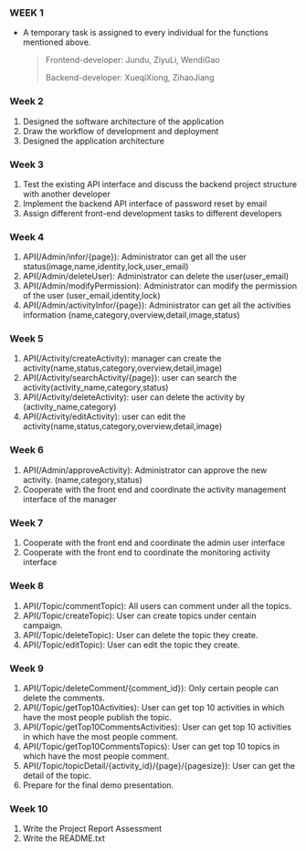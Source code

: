 ### WEEK 1

- A temporary task is assigned to every individual for the functions mentioned above.

  > Frontend-developer: Jundu, ZiyuLi, WendiGao
  >
  > Backend-developer: XueqiXiong, ZihaoJiang
  >
  > 

### Week 2

1. Designed the software architecture of the application
2. Draw the workflow of development and deployment
3. Designed the application architecture 


### Week 3

1. Test the existing API interface and discuss the backend project structure with another developer
2. Implement the backend API interface of password reset by email
3. Assign different front-end development tasks to different developers


### Week 4
1. API(/Admin/infor/{page}): Administrator can get all the user status(image,name,identity,lock,user_email)
2. API(/Admin/deleteUser): Administrator can delete the user(user_email)
3. API(/Admin/modifyPermission): Administrator can modify the permission of the user
(user_email,identity,lock)
4. API(/Admin/activityInfor/{page}): Administrator can get all the activities information
(name,category,overview,detail,image,status)

### Week 5
1. API(/Activity/createActivity): manager can create the activity(name,status,category,overview,detail,image)
2. API(/Activity/searchActivity/{page}): user can search the activity(activity_name,category,status)
3. API(/Activity/deleteActivity): user can delete the activity by
(activity_name,category)
4. API(/Activity/editActivity): user can edit the activity(name,status,category,overview,detail,image)


### Week 6
1. API(/Admin/approveActivity): Administrator can approve the new activity.
(name,category,status)
2. Cooperate with the front end and coordinate the activity management interface of the manager


### Week 7
1. Cooperate with the front end and coordinate the admin user interface 
2. Cooperate with the front end to coordinate the monitoring activity interface

##### 

### Week 8

1. API(/Topic/commentTopic): All users can comment under all the topics.
2. API(/Topic/createTopic): User can create topics under centain campaign.
3. API(/Topic/deleteTopic): User can delete the topic they create.
4. API(/Topic/editTopic): User can edit the topic they create.



### Week 9

1. API(/Topic/deleteComment/{comment_id}): Only certain people can delete the comments.
2. API(/Topic/getTop10Activities): User can get top 10 activities in which have the most people publish the topic.
3. API(/Topic/getTop10CommentsActivities): User can get top 10 activities in which have the most people comment.
4. API(/Topic/getTop10CommentsTopics): User can get top 10 topics in which have the most people comment.
5. API(/Topic/topicDetail/{activity_id}/{page}/{pagesize}): User can get the detail of the topic.
6. Prepare for the final demo presentation.



### Week 10

1. Write the Project Report Assessment
2. Write the README.txt

